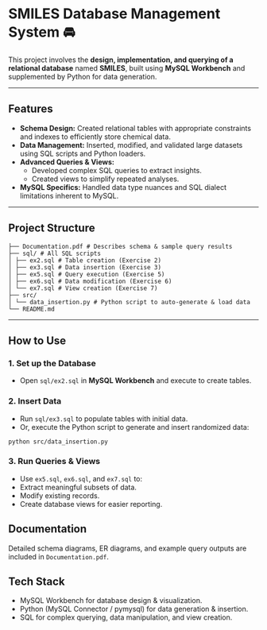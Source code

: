 # SMILES Database Management System 🚘

This project involves the **design, implementation, and querying of a relational database** named **SMILES**, built using **MySQL Workbench** and supplemented by Python for data generation.

---

## Features
- **Schema Design:** Created relational tables with appropriate constraints and indexes to efficiently store chemical data.
- **Data Management:** Inserted, modified, and validated large datasets using SQL scripts and Python loaders.
- **Advanced Queries & Views:** 
  - Developed complex SQL queries to extract insights.
  - Created views to simplify repeated analyses.
- **MySQL Specifics:** Handled data type nuances and SQL dialect limitations inherent to MySQL.

---

## Project Structure
```
├── Documentation.pdf # Describes schema & sample query results
├── sql/ # All SQL scripts
│ ├── ex2.sql # Table creation (Exercise 2)
│ ├── ex3.sql # Data insertion (Exercise 3)
│ ├── ex5.sql # Query execution (Exercise 5)
│ ├── ex6.sql # Data modification (Exercise 6)
│ └── ex7.sql # View creation (Exercise 7)
├── src/
│ └── data_insertion.py # Python script to auto-generate & load data
└── README.md
```

---

## How to Use

### 1. Set up the Database
- Open `sql/ex2.sql` in **MySQL Workbench** and execute to create tables.

### 2. Insert Data
- Run `sql/ex3.sql` to populate tables with initial data.
- Or, execute the Python script to generate and insert randomized data:
```
python src/data_insertion.py
```
### 3.  Run Queries & Views
- Use `ex5.sql`, `ex6.sql`, and `ex7.sql` to:
- Extract meaningful subsets of data.
- Modify existing records.
- Create database views for easier reporting.

## Documentation
Detailed schema diagrams, ER diagrams, and example query outputs are included in `Documentation.pdf`.

## Tech Stack
- MySQL Workbench for database design & visualization.
- Python (MySQL Connector / pymysql) for data generation & insertion.
- SQL for complex querying, data manipulation, and view creation.
